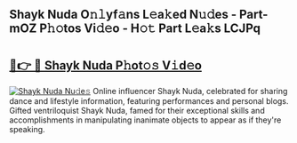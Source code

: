 ## Shayk Nuda O𝚗𝚕yf𝚊ns L𝚎a𝚔ed N𝚞𝚍es - Part-mOZ P𝚑𝚘tos Vi𝚍𝚎o - H𝚘𝚝 Part L𝚎a𝚔s LCJPq

# <h2><a href="http://kfbg4h0.oniu.top/?m=Shayk+Nuda">🔗👉 🔴 Shayk Nuda P𝚑ot𝚘𝚜 V𝚒d𝚎o</a></h2>

[![Shayk Nuda Nu𝚍e𝚜](https://i.imgur.com/0qMVB7G.gif)](http://kfbg4h0.oniu.top/?m=Shayk+Nuda)
Online influencer Shayk Nuda, celebrated for sharing dance and lifestyle information, featuring performances and personal blogs. Gifted ventriloquist Shayk Nuda, famed for their exceptional skills and accomplishments in manipulating inanimate objects to appear as if they're speaking.  
